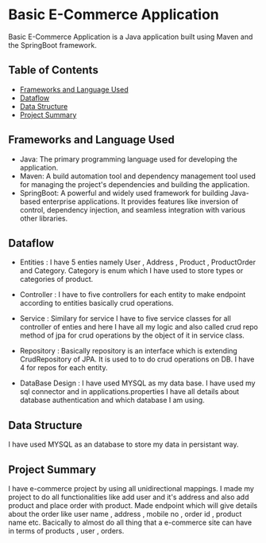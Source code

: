 # Basic E-Commerce Application

Basic E-Commerce Application is a Java application built using Maven and the SpringBoot framework.

## Table of Contents

- [Frameworks and Language Used](#frameworks-and-language-used)
- [Dataflow](#dataflow)
- [Data Structure](#data-structure)
- [Project Summary](#project-summary)

## Frameworks and Language Used

- Java: The primary programming language used for developing the application.
- Maven: A build automation tool and dependency management tool used for managing the project's dependencies and building the application.
- SpringBoot: A powerful and widely used framework for building Java-based enterprise applications. It provides features like inversion of control, dependency injection, and seamless integration with various other libraries.

## Dataflow


* Entities : I have 5 enties namely User , Address , Product , ProductOrder and Category. Category is enum which I have used to store types or categories of product.
 
* Controller : I have to five controllers for each entity to make endpoint according to entities basically crud operations.

* Service : Similary for service I have to five service classes for all controller of enties and here I have all my logic and also called crud repo method of jpa for crud operations by the object of it in service class.

* Repository : Basically repository is an interface which is extending CrudRepository of JPA. It is used to to do crud operations on DB. I have 4 for repos for each entity.

* DataBase Design : I have used MYSQL as my data base. I have used my sql connector and in applications.properties I have all details about database authentication and which database I am using.

## Data Structure

I have used MYSQL as an database to store my data in persistant way.

## Project Summary

I have e-commerce project by using all unidirectional mappings. I made my project to do all functionalities like add user and it's address and also add product and place order with product. Made endpoint which will give details about the order like user name , address , mobile no , order id , product name etc. Bacically to almost do all thing that a e-commerce site can have in terms of products , user , orders.
